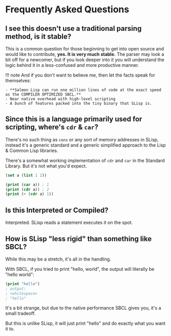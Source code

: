 <!--
 Copyright 2022 Kai Daniel Gonzalez. All rights reserved.
 Use of this source code is governed by a BSD-style
 license that can be found in the LICENSE file.
-->

# Frequently Asked Questions

## I see this doesn't use a traditional parsing method, is it stable?

This is a common question for those beginning to get into open source and would like to contribute,
**yes. It is very much stable.** The parser may look a bit off for a newcomer, but if you look deeper into it you will understand the logic behind it in a less-confused and more productive manner.

!!! note
    And if you don't want to believe me, then let the facts speak for themselves:

    - **Salmon Lisp can run one million lines of code at the exact speed as the COMPILER OPTIMIZED SBCL.**
    - Near native overhead with high-level scripting
    - A bunch of features packed into the tiny binary that SLisp is.

## Since this is a language primarily used for scripting, where's `cdr` & `car`?

There's no such thing as `cons` or any sort of memory addresses in SLisp, instead
it's a generic standard and a generic simplified approach to the Lisp & Common Lisp libraries.

There's a somewhat working implementation of `cdr` and `car` in the Standard Library. But it's not what you'd expect.

```lisp
(set a (list 1 2))

(print (car a)) ; 1
(print (cdr a)) ; 2
(print (+ (cdr a) 1))
```

## Is this Interpreted or Compiled?

Interpreted. SLisp reads a statement executes it on the spot.

## How is SLisp "less rigid" than something like SBCL?

While this may be a stretch, it's all in the handling.

With SBCL, if you tried to print "hello, world", the output will literally be "hello world":

```lisp
(print "hello")
; output:
; <whitespace>
; "hello"
```

It's a bit strange, but due to the native performance SBCL gives you, it's a small tradeoff.

But this is unlike SLisp, it will just print "hello" and do exactly what you want it to.
